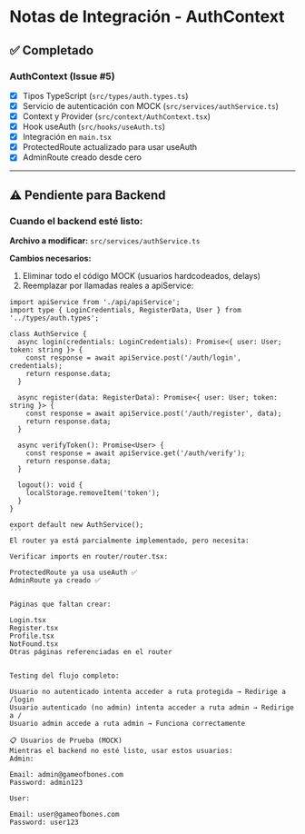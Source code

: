 # Notas de Integración - AuthContext

## ✅ Completado

### AuthContext (Issue #5)
- [x] Tipos TypeScript (`src/types/auth.types.ts`)
- [x] Servicio de autenticación con MOCK (`src/services/authService.ts`)
- [x] Context y Provider (`src/context/AuthContext.tsx`)
- [x] Hook useAuth (`src/hooks/useAuth.ts`)
- [x] Integración en `main.tsx`
- [x] ProtectedRoute actualizado para usar useAuth
- [x] AdminRoute creado desde cero

---

## ⚠️ Pendiente para Backend

### Cuando el backend esté listo:

**Archivo a modificar:** `src/services/authService.ts`

**Cambios necesarios:**

1. Eliminar todo el código MOCK (usuarios hardcodeados, delays)
2. Reemplazar por llamadas reales a apiService:
```
import apiService from './api/apiService';
import type { LoginCredentials, RegisterData, User } from '../types/auth.types';

class AuthService {
  async login(credentials: LoginCredentials): Promise<{ user: User; token: string }> {
    const response = await apiService.post('/auth/login', credentials);
    return response.data;
  }

  async register(data: RegisterData): Promise<{ user: User; token: string }> {
    const response = await apiService.post('/auth/register', data);
    return response.data;
  }

  async verifyToken(): Promise<User> {
    const response = await apiService.get('/auth/verify');
    return response.data;
  }

  logout(): void {
    localStorage.removeItem('token');
  }
}

export default new AuthService();
´´´
El router ya está parcialmente implementado, pero necesita:

Verificar imports en router/router.tsx:

ProtectedRoute ya usa useAuth ✅
AdminRoute ya creado ✅


Páginas que faltan crear:

Login.tsx
Register.tsx
Profile.tsx
NotFound.tsx
Otras páginas referenciadas en el router


Testing del flujo completo:

Usuario no autenticado intenta acceder a ruta protegida → Redirige a /login
Usuario autenticado (no admin) intenta acceder a ruta admin → Redirige a /
Usuario admin accede a ruta admin → Funciona correctamente

📋 Usuarios de Prueba (MOCK)
Mientras el backend no esté listo, usar estos usuarios:
Admin:

Email: admin@gameofbones.com
Password: admin123

User:

Email: user@gameofbones.com
Password: user123

